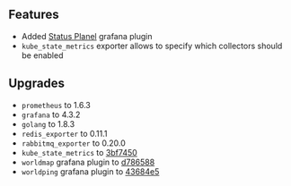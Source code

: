 ## Features

* Added [Status Planel](https://grafana.com/plugins/vonage-status-panel) grafana plugin
* `kube_state_metrics` exporter allows to specify which collectors should be enabled

## Upgrades

* `prometheus` to 1.6.3
* `grafana` to 4.3.2
* `golang` to 1.8.3
* `redis_exporter` to 0.11.1
* `rabbitmq_exporter` to 0.20.0
* `kube_state_metrics` to [3bf7450](https://github.com/kubernetes/kube-state-metrics/commit/3bf74507e082607d9ce6d5c935efe6459d67099d)
* `worldmap` grafana plugin to [d786588](https://github.com/grafana/worldmap-panel/tree/d78658815e17ed7bc595867e4cc5c1b5df12f8c3)
* `worldping` grafana plugin to [43684e5](https://github.com/raintank/worldping-app/tree/43684e5013dc6ac304aa2c2589c087193ec8e36b)
